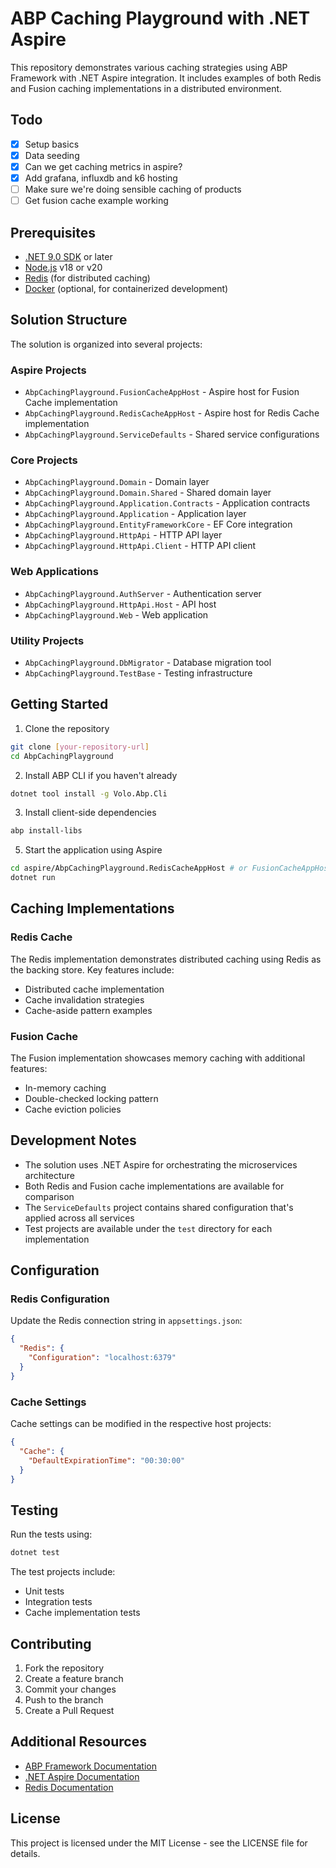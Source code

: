 ﻿# ABP Caching Playground with .NET Aspire

This repository demonstrates various caching strategies using ABP Framework with .NET Aspire integration. It includes examples of both Redis and Fusion caching implementations in a distributed environment.

## Todo

- [x] Setup basics
- [x] Data seeding
- [x] Can we get caching metrics in aspire?
- [x] Add grafana, influxdb and k6 hosting
- [ ] Make sure we're doing sensible caching of products
- [ ] Get fusion cache example working

## Prerequisites

- [.NET 9.0 SDK](https://dotnet.microsoft.com/download/dotnet) or later
- [Node.js](https://nodejs.org/) v18 or v20
- [Redis](https://redis.io/) (for distributed caching)
- [Docker](https://www.docker.com/) (optional, for containerized development)

## Solution Structure

The solution is organized into several projects:

### Aspire Projects
- `AbpCachingPlayground.FusionCacheAppHost` - Aspire host for Fusion Cache implementation
- `AbpCachingPlayground.RedisCacheAppHost` - Aspire host for Redis Cache implementation
- `AbpCachingPlayground.ServiceDefaults` - Shared service configurations

### Core Projects
- `AbpCachingPlayground.Domain` - Domain layer
- `AbpCachingPlayground.Domain.Shared` - Shared domain layer
- `AbpCachingPlayground.Application.Contracts` - Application contracts
- `AbpCachingPlayground.Application` - Application layer
- `AbpCachingPlayground.EntityFrameworkCore` - EF Core integration
- `AbpCachingPlayground.HttpApi` - HTTP API layer
- `AbpCachingPlayground.HttpApi.Client` - HTTP API client

### Web Applications
- `AbpCachingPlayground.AuthServer` - Authentication server
- `AbpCachingPlayground.HttpApi.Host` - API host
- `AbpCachingPlayground.Web` - Web application

### Utility Projects
- `AbpCachingPlayground.DbMigrator` - Database migration tool
- `AbpCachingPlayground.TestBase` - Testing infrastructure

## Getting Started

1. Clone the repository
```bash
git clone [your-repository-url]
cd AbpCachingPlayground
```

2. Install ABP CLI if you haven't already
```bash
dotnet tool install -g Volo.Abp.Cli
```

3. Install client-side dependencies
```bash
abp install-libs
```

5. Start the application using Aspire
```bash
cd aspire/AbpCachingPlayground.RedisCacheAppHost # or FusionCacheAppHost
dotnet run
```

## Caching Implementations

### Redis Cache
The Redis implementation demonstrates distributed caching using Redis as the backing store. Key features include:
- Distributed cache implementation
- Cache invalidation strategies
- Cache-aside pattern examples

### Fusion Cache
The Fusion implementation showcases memory caching with additional features:
- In-memory caching
- Double-checked locking pattern
- Cache eviction policies

## Development Notes

- The solution uses .NET Aspire for orchestrating the microservices architecture
- Both Redis and Fusion cache implementations are available for comparison
- The `ServiceDefaults` project contains shared configuration that's applied across all services
- Test projects are available under the `test` directory for each implementation

## Configuration

### Redis Configuration
Update the Redis connection string in `appsettings.json`:
```json
{
  "Redis": {
    "Configuration": "localhost:6379"
  }
}
```

### Cache Settings
Cache settings can be modified in the respective host projects:
```json
{
  "Cache": {
    "DefaultExpirationTime": "00:30:00"
  }
}
```

## Testing

Run the tests using:
```bash
dotnet test
```

The test projects include:
- Unit tests
- Integration tests
- Cache implementation tests

## Contributing

1. Fork the repository
2. Create a feature branch
3. Commit your changes
4. Push to the branch
5. Create a Pull Request

## Additional Resources

- [ABP Framework Documentation](https://docs.abp.io/)
- [.NET Aspire Documentation](https://learn.microsoft.com/en-us/dotnet/aspire/)
- [Redis Documentation](https://redis.io/documentation)

## License

This project is licensed under the MIT License - see the LICENSE file for details.